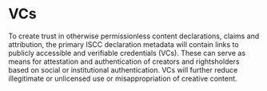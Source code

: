 # VCs

To create trust in otherwise permissionless content declarations, claims and attribution, the primary ISCC declaration metadata will contain links to publicly accessible and verifiable credentials (VCs). These can serve as means for attestation and authentication of creators and rightsholders based on social or institutional authentication. VCs will further reduce illegitimate or unlicensed use or misappropriation of creative content.
